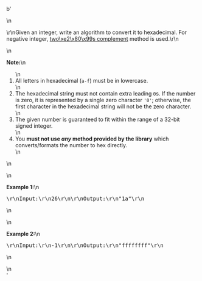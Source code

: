 b'<div class="question-description">\n<p><p>\r\nGiven an integer, write an algorithm to convert it to hexadecimal. For negative integer, <a href="https://en.wikipedia.org/wiki/Two%27s_complement" target="_blank">two\xe2\x80\x99s complement</a> method is used.\r\n</p>\n<p><b>Note:</b>\n<ol>\n<li>All letters in hexadecimal (<code>a-f</code>) must be in lowercase.</li>\n<li>The hexadecimal string must not contain extra leading <code>0</code>s. If the number is zero, it is represented by a single zero character <code>\'0\'</code>; otherwise, the first character in the hexadecimal string will not be the zero character.</li>\n<li>The given number is guaranteed to fit within the range of a 32-bit signed integer.</li>\n<li>You <b>must not use <i>any</i> method provided by the library</b> which converts/formats the number to hex directly.</li>\n</ol>\n</p>\n<p><b>Example 1:</b>\n<pre>\r\nInput:\r\n26\r\n\r\nOutput:\r\n"1a"\r\n</pre>\n</p>\n<p><b>Example 2:</b>\n<pre>\r\nInput:\r\n-1\r\n\r\nOutput:\r\n"ffffffff"\r\n</pre>\n</p></p>\n</div>'